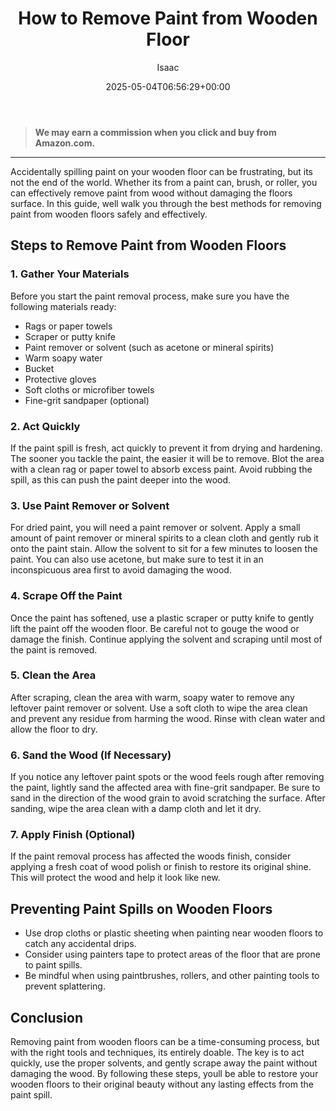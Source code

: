 ﻿---
author: Isaac
layout: post
title: How to Remove Paint from Wooden Floor
date: '2025-05-04T06:56:29+00:00'
categories:
- Guide
tags: []
slug: /how-to-remove-paint-from-wooden-floor/
lastmod: 2025-05-07T12:21:28+03:00
---
> **We may earn a commission when you click and buy from Amazon.com.**
>

---
Accidentally spilling paint on your wooden floor can be frustrating, but its not the end of the world. Whether its from a paint can, brush, or roller, you can effectively remove paint from wood without damaging the floors surface. In this guide, well walk you through the best methods for removing paint from wooden floors safely and effectively.
## Steps to Remove Paint from Wooden Floors
### 1. Gather Your Materials
Before you start the paint removal process, make sure you have the following materials ready:
- Rags or paper towels
- Scraper or putty knife
- Paint remover or solvent (such as acetone or mineral spirits)
- Warm soapy water
- Bucket
- Protective gloves
- Soft cloths or microfiber towels
- Fine-grit sandpaper (optional)
### 2. Act Quickly
If the paint spill is fresh, act quickly to prevent it from drying and hardening. The sooner you tackle the paint, the easier it will be to remove. Blot the area with a clean rag or paper towel to absorb excess paint. Avoid rubbing the spill, as this can push the paint deeper into the wood.
### 3. Use Paint Remover or Solvent
For dried paint, you will need a paint remover or solvent. Apply a small amount of paint remover or mineral spirits to a clean cloth and gently rub it onto the paint stain. Allow the solvent to sit for a few minutes to loosen the paint. You can also use acetone, but make sure to test it in an inconspicuous area first to avoid damaging the wood.
### 4. Scrape Off the Paint
Once the paint has softened, use a plastic scraper or putty knife to gently lift the paint off the wooden floor. Be careful not to gouge the wood or damage the finish. Continue applying the solvent and scraping until most of the paint is removed.
### 5. Clean the Area
After scraping, clean the area with warm, soapy water to remove any leftover paint remover or solvent. Use a soft cloth to wipe the area clean and prevent any residue from harming the wood. Rinse with clean water and allow the floor to dry.
### 6. Sand the Wood (If Necessary)
If you notice any leftover paint spots or the wood feels rough after removing the paint, lightly sand the affected area with fine-grit sandpaper. Be sure to sand in the direction of the wood grain to avoid scratching the surface. After sanding, wipe the area clean with a damp cloth and let it dry.
### 7. Apply Finish (Optional)
If the paint removal process has affected the woods finish, consider applying a fresh coat of wood polish or finish to restore its original shine. This will protect the wood and help it look like new.
## Preventing Paint Spills on Wooden Floors
- Use drop cloths or plastic sheeting when painting near wooden floors to catch any accidental drips.
- Consider using painters tape to protect areas of the floor that are prone to paint spills.
- Be mindful when using paintbrushes, rollers, and other painting tools to prevent splattering.
## Conclusion
Removing paint from wooden floors can be a time-consuming process, but with the right tools and techniques, its entirely doable. The key is to act quickly, use the proper solvents, and gently scrape away the paint without damaging the wood. By following these steps, youll be able to restore your wooden floors to their original beauty without any lasting effects from the paint spill.